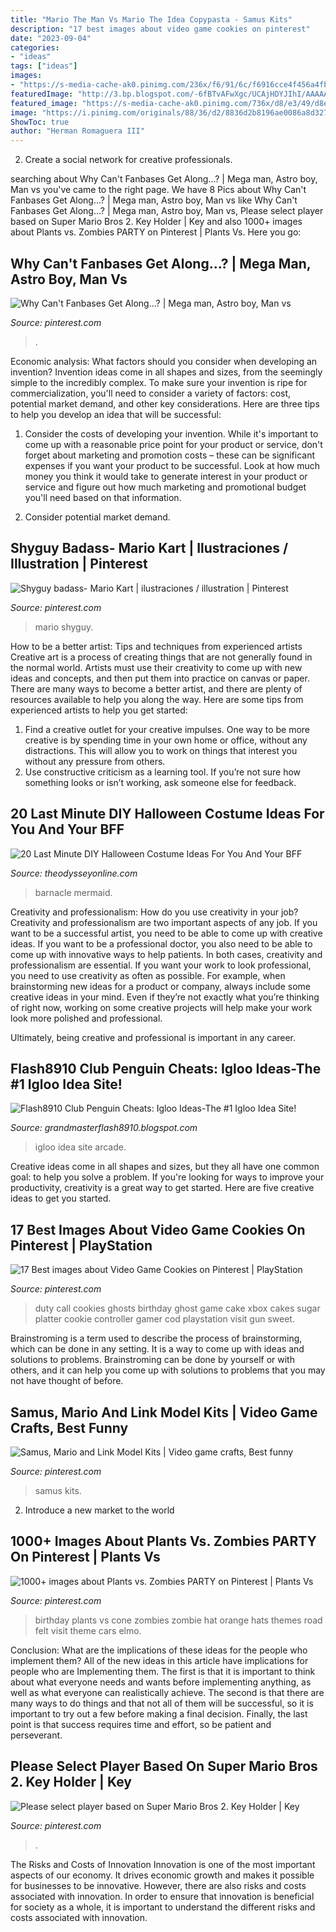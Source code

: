 ```yaml
---
title: "Mario The Man Vs Mario The Idea Copypasta - Samus Kits"
description: "17 best images about video game cookies on pinterest"
date: "2023-09-04"
categories:
- "ideas"
tags: ["ideas"]
images:
- "https://s-media-cache-ak0.pinimg.com/236x/f6/91/6c/f6916cce4f456a4fbb8c1f78618e8c7e.jpg"
featuredImage: "http://3.bp.blogspot.com/-6fBTvAFwXgc/UCAjHDYJIhI/AAAAAAAABQY/FoJWbYfOC08/s1600/igloo+idea.png"
featured_image: "https://s-media-cache-ak0.pinimg.com/736x/d8/e3/49/d8e3492001631bd4fe927db8e019e335.jpg"
image: "https://i.pinimg.com/originals/88/36/d2/8836d2b8196ae0086a8d327c27f426f8.jpg"
ShowToc: true
author: "Herman Romaguera III"
---
```



2. Create a social network for creative professionals. 

	

		
searching about Why Can&#039;t Fanbases Get Along...? | Mega man, Astro boy, Man vs you've came to the right page. We have 8 Pics about Why Can&#039;t Fanbases Get Along...? | Mega man, Astro boy, Man vs like Why Can&#039;t Fanbases Get Along...? | Mega man, Astro boy, Man vs, Please select player based on Super Mario Bros 2. Key Holder | Key and also 1000+ images about Plants vs. Zombies PARTY on Pinterest | Plants Vs. Here you go:
		
    
## Why Can&#039;t Fanbases Get Along...? | Mega Man, Astro Boy, Man Vs

<img loading=lazy src="https://i.pinimg.com/236x/10/d8/24/10d82432df1cf337858e1aa29936cf50--paper-mario-color-splash.jpg?nii=t" onerror="this.onerror=null;this.src='https://tse1.mm.bing.net/th?id=OIP.BkbP54-CTd_C5KvonPC-ZwAAAA&amp;pid=15.1';" alt="Why Can&#039;t Fanbases Get Along...? | Mega man, Astro boy, Man vs">

_Source: pinterest.com_

>. 

	

Economic analysis: What factors should you consider when developing an invention?
Invention ideas come in all shapes and sizes, from the seemingly simple to the incredibly complex. To make sure your invention is ripe for commercialization, you'll need to consider a variety of factors: cost, potential market demand, and other key considerations. Here are three tips to help you develop an idea that will be successful: 
1. Consider the costs of developing your invention. While it's important to come up with a reasonable price point for your product or service, don't forget about marketing and promotion costs – these can be significant expenses if you want your product to be successful. Look at how much money you think it would take to generate interest in your product or service and figure out how much marketing and promotional budget you'll need based on that information.

2. Consider potential market demand.

    
## Shyguy Badass- Mario Kart | Ilustraciones / Illustration | Pinterest

<img loading=lazy src="https://s-media-cache-ak0.pinimg.com/736x/c2/89/0c/c2890cfdbf1170bcf8a0173e893c6ebd.jpg" onerror="this.onerror=null;this.src='https://tse1.mm.bing.net/th?id=OIP.eOnmmKjTAZ3Lf6b8MfWfSwHaHa&amp;pid=15.1';" alt="Shyguy badass- Mario Kart | ilustraciones / illustration | Pinterest">

_Source: pinterest.com_

>mario shyguy. 

	

How to be a better artist: Tips and techniques from experienced artists
Creative art is a process of creating things that are not generally found in the normal world. Artists must use their creativity to come up with new ideas and concepts, and then put them into practice on canvas or paper. There are many ways to become a better artist, and there are plenty of resources available to help you along the way. Here are some tips from experienced artists to help you get started: 
1. Find a creative outlet for your creative impulses. One way to be more creative is by spending time in your own home or office, without any distractions. This will allow you to work on things that interest you without any pressure from others. 
2. Use constructive criticism as a learning tool. If you’re not sure how something looks or isn’t working, ask someone else for feedback.

    
## 20 Last Minute DIY Halloween Costume Ideas For You And Your BFF

<img loading=lazy src="https://assets.rebelmouse.io/eyJhbGciOiJIUzI1NiIsInR5cCI6IkpXVCJ9.eyJpbWFnZSI6Imh0dHBzOi8vYXNzZXRzLnJibC5tcy8xMjMxMjAwNi9vcmlnaW4uanBnIiwiZXhwaXJlc19hdCI6MTY0NDI5MzM1M30.Hv2DS1pz3QJ6tzYzAv5plKxOMY8MVI_PcoL3KAltef0/img.jpg?width=980" onerror="this.onerror=null;this.src='https://tse4.mm.bing.net/th?id=OIP.NbaabB2MUF0oaBmogitG6AHaJ4&amp;pid=15.1';" alt="20 Last Minute DIY Halloween Costume Ideas For You And Your BFF">

_Source: theodysseyonline.com_

>barnacle mermaid. 

	

Creativity and professionalism: How do you use creativity in your job?
Creativity and professionalism are two important aspects of any job. If you want to be a successful artist, you need to be able to come up with creative ideas. If you want to be a professional doctor, you also need to be able to come up with innovative ways to help patients. In both cases, creativity and professionalism are essential.
If you want your work to look professional, you need to use creativity as often as possible. For example, when brainstorming new ideas for a product or company, always include some creative ideas in your mind. Even if they’re not exactly what you’re thinking of right now, working on some creative projects will help make your work look more polished and professional.

Ultimately, being creative and professional is important in any career.

    
## Flash8910 Club Penguin Cheats: Igloo Ideas-The #1 Igloo Idea Site!

<img loading=lazy src="http://3.bp.blogspot.com/-6fBTvAFwXgc/UCAjHDYJIhI/AAAAAAAABQY/FoJWbYfOC08/s1600/igloo+idea.png" onerror="this.onerror=null;this.src='https://tse4.mm.bing.net/th?id=OIP.IBTGzbCBCNoO1IKl5TIYBgHaER&amp;pid=15.1';" alt="Flash8910 Club Penguin Cheats: Igloo Ideas-The #1 Igloo Idea Site!">

_Source: grandmasterflash8910.blogspot.com_

>igloo idea site arcade. 

	

Creative ideas come in all shapes and sizes, but they all have one common goal: to help you solve a problem. If you're looking for ways to improve your productivity, creativity is a great way to get started. Here are five creative ideas to get you started.

    
## 17 Best Images About Video Game Cookies On Pinterest | PlayStation

<img loading=lazy src="https://s-media-cache-ak0.pinimg.com/736x/d8/e3/49/d8e3492001631bd4fe927db8e019e335.jpg" onerror="this.onerror=null;this.src='https://tse1.mm.bing.net/th?id=OIP.HFWFh5v8FdEROZOlhClALgEsDh&amp;pid=15.1';" alt="17 Best images about Video Game Cookies on Pinterest | PlayStation">

_Source: pinterest.com_

>duty call cookies ghosts birthday ghost game cake xbox cakes sugar platter cookie controller gamer cod playstation visit gun sweet. 

	

Brainstroming is a term used to describe the process of brainstorming, which can be done in any setting. It is a way to come up with ideas and solutions to problems. Brainstroming can be done by yourself or with others, and it can help you come up with solutions to problems that you may not have thought of before.

    
## Samus, Mario And Link Model Kits | Video Game Crafts, Best Funny

<img loading=lazy src="https://i.pinimg.com/originals/2a/28/69/2a28696409267409444048b004c063d5.jpg" onerror="this.onerror=null;this.src='https://tse3.mm.bing.net/th?id=OIP.KihpZAkmdAlEQEiwBMBj1QHaWz&amp;pid=15.1';" alt="Samus, Mario and Link Model Kits | Video game crafts, Best funny">

_Source: pinterest.com_

>samus kits. 

	

2. Introduce a new market to the world 

    
## 1000+ Images About Plants Vs. Zombies PARTY On Pinterest | Plants Vs

<img loading=lazy src="https://s-media-cache-ak0.pinimg.com/236x/f6/91/6c/f6916cce4f456a4fbb8c1f78618e8c7e.jpg" onerror="this.onerror=null;this.src='https://tse1.mm.bing.net/th?id=OIP._zmJsLot5AyZ_o1oEh2f0AAAAA&amp;pid=15.1';" alt="1000+ images about Plants vs. Zombies PARTY on Pinterest | Plants Vs">

_Source: pinterest.com_

>birthday plants vs cone zombies zombie hat orange hats themes road felt visit theme cars elmo. 

	

Conclusion: What are the implications of these ideas for the people who implement them?
All of the new ideas in this article have implications for people who are Implementing them. The first is that it is important to think about what everyone needs and wants before implementing anything, as well as what everyone can realistically achieve. The second is that there are many ways to do things and that not all of them will be successful, so it is important to try out a few before making a final decision. Finally, the last point is that success requires time and effort, so be patient and perseverant.

    
## Please Select Player Based On Super Mario Bros 2. Key Holder | Key

<img loading=lazy src="https://i.pinimg.com/originals/88/36/d2/8836d2b8196ae0086a8d327c27f426f8.jpg" onerror="this.onerror=null;this.src='https://tse4.mm.bing.net/th?id=OIP.8m9qmmJOhx5kkluyPivy2wHaFh&amp;pid=15.1';" alt="Please select player based on Super Mario Bros 2. Key Holder | Key">

_Source: pinterest.com_

>. 

	

The Risks and Costs of Innovation
Innovation is one of the most important aspects of our economy. It drives economic growth and makes it possible for businesses to be innovative. However, there are also risks and costs associated with innovation. In order to ensure that innovation is beneficial for society as a whole, it is important to understand the different risks and costs associated with innovation.

